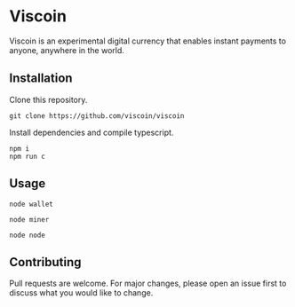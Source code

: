 # Viscoin

Viscoin is an experimental digital currency that enables instant payments to anyone, anywhere in the world.

## Installation
Clone this repository.
```
git clone https://github.com/viscoin/viscoin
```
Install dependencies and compile typescript.
```
npm i
npm run c
```

## Usage
```
node wallet
```
```
node miner
```
```
node node
```

## Contributing
Pull requests are welcome. For major changes, please open an issue first to discuss what you would like to change.